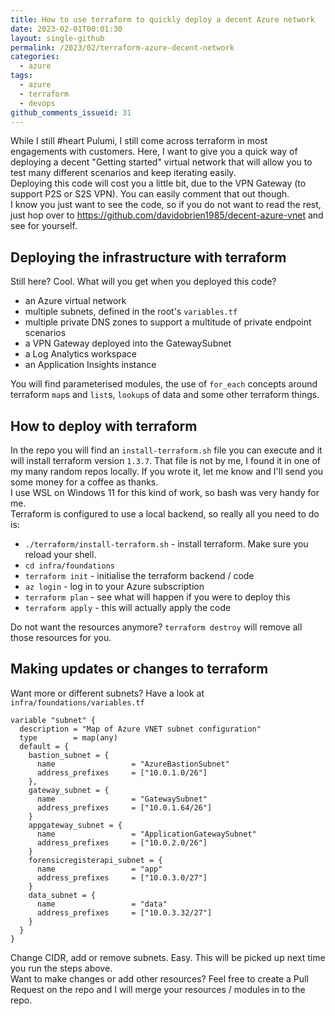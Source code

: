 ```yaml
---
title: How to use terraform to quickly deploy a decent Azure network
date: 2023-02-01T00:01:30
layout: single-github
permalink: /2023/02/terraform-azure-decent-network
categories:
  - azure
tags:
  - azure
  - terraform
  - devops
github_comments_issueid: 31
---
```


While I still #heart Pulumi, I still come across terraform in most engagements with customers. Here, I want to give you a quick way of deploying a decent "Getting started" virtual network that will allow you to test many different scenarios and keep iterating easily.<br>
Deploying this code will cost you a little bit, due to the VPN Gateway (to support P2S or S2S VPN). You can easily comment that out though.<br>
I know you just want to see the code, so if you do not want to read the rest, just hop over to <a href="https://github.com/davidobrien1985/decent-azure-vnet" target="_blank">https://github.com/davidobrien1985/decent-azure-vnet</a> and see for yourself.

## Deploying the infrastructure with terraform

Still here? Cool. What will you get when you deployed this code?

- an Azure virtual network
- multiple subnets, defined in the root's `variables.tf`
- multiple private DNS zones to support a multitude of private endpoint scenarios
- a VPN Gateway deployed into the GatewaySubnet
- a Log Analytics workspace
- an Application Insights instance

You will find parameterised modules, the use of `for_each` concepts around terraform `map`s and `list`s, `lookup`s of data and some other terraform things.

## How to deploy with terraform

In the repo you will find an `install-terraform.sh` file you can execute and it will install terraform version `1.3.7`. That file is not by me, I found it in one of my many random repos locally. If you wrote it, let me know and I'll send you some money for a coffee as thanks.<br>
I use WSL on Windows 11 for this kind of work, so bash was very handy for me.<br>
Terraform is configured to use a local backend, so really all you need to do is:

- `./terraform/install-terraform.sh` - install terraform. Make sure you reload your shell.
- `cd infra/foundations`
- `terraform init` - initialise the terraform backend / code
- `az login` - log in to your Azure subscription
- `terraform plan` - see what will happen if you were to deploy this
- `terraform apply` - this will actually apply the code

Do not want the resources anymore? `terraform destroy` will remove all those resources for you.

## Making updates or changes to terraform

Want more or different subnets? Have a look at `infra/foundations/variables.tf`

```hcl
variable "subnet" {
  description = "Map of Azure VNET subnet configuration"
  type        = map(any)
  default = {
    bastion_subnet = {
      name                 = "AzureBastionSubnet"
      address_prefixes     = ["10.0.1.0/26"]
    },
    gateway_subnet = {
      name                 = "GatewaySubnet"
      address_prefixes     = ["10.0.1.64/26"]
    }
    appgateway_subnet = {
      name                 = "ApplicationGatewaySubnet"
      address_prefixes     = ["10.0.2.0/26"]
    }
    forensicregisterapi_subnet = {
      name                 = "app"
      address_prefixes     = ["10.0.3.0/27"]
    }
    data_subnet = {
      name                 = "data"
      address_prefixes     = ["10.0.3.32/27"]
    }
  }
}
```

Change CIDR, add or remove subnets. Easy. This will be picked up next time you run the steps above.<br>
Want to make changes or add other resources? Feel free to create a Pull Request on the repo and I will merge your resources / modules in to the repo.
